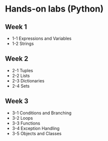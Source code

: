 # Hands-on labs (Python)

## Week 1
* 1-1 Expressions and Variables
* 1-2 Strings

## Week 2
* 2-1 Tuples
* 2-2 Lists
* 2-3 Dictionaries
* 2-4 Sets

## Week 3
* 3-1 Conditions and Branching
* 3-2 Loops
* 3-3 Functions
* 3-4 Exception Handling
* 3-5 Objects and Classes

